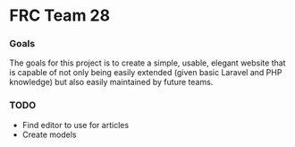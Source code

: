 # FRC Team 28

### Goals

The goals for this project is to create a simple, usable, elegant website that is capable of not only being easily extended (given basic Laravel and PHP knowledge) but also easily maintained by future teams.

### TODO

- Find editor to use for articles
- Create models
